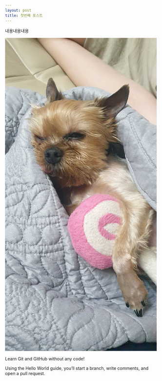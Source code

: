 ```yaml
---
layout: post
title: 첫번째 포스트
---
```


내용내용내용

![해리다](/images/20190810_232838.jpg)

Learn Git and GitHub without any code!

Using the Hello World guide, you’ll start a branch, write comments, and open a pull request.

